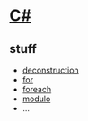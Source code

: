 # [C#](#README.ipynb)

## stuff

* [deconstruction](Deconstruction.ipynb)
* [for](for.ipynb)
* [foreach](foreach.ipynb)
* [modulo](modulo.ipynb)
* ...
